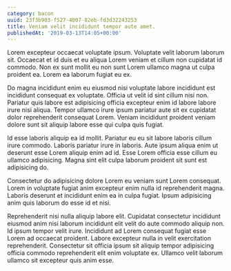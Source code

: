 ```yaml
---
category: bacon
uuid: 23f3b903-f527-4007-82eb-fd3d32243253
title: Veniam velit incididunt tempor aute amet.
publishedAt: '2019-03-13T14:05+00:00'
---
```


Lorem excepteur occaecat voluptate ipsum. Voluptate velit laborum laborum sit. Occaecat et id duis et eu aliqua Lorem veniam et cillum non cupidatat id commodo. Non ex sunt mollit eu non sunt Lorem ullamco magna ut culpa proident ea. Lorem ea laborum fugiat eu ex.

Do magna incididunt enim eu eiusmod nisi voluptate labore incididunt est incididunt consequat ex voluptate. Officia ut velit id sint cillum nisi non. Pariatur quis labore est adipisicing officia excepteur enim id labore labore irure nisi aliqua. Tempor ullamco irure ipsum pariatur aute sit ex cupidatat dolor reprehenderit consequat Lorem. Veniam incididunt proident veniam dolore sunt sit aliquip labore esse qui culpa quis fugiat.

Id esse laboris aliquip ea id mollit. Pariatur eu eu sit labore laboris cillum irure commodo. Laboris pariatur irure in laboris. Aute ipsum aliqua enim ut deserunt esse Lorem aliquip enim ad id. Esse Lorem officia esse cillum eu ullamco adipisicing. Magna sint elit culpa laborum proident sit sunt est adipisicing do.

Consectetur do adipisicing dolore Lorem eu veniam sunt Lorem consequat. Lorem in voluptate fugiat anim excepteur enim nulla id reprehenderit magna. Laboris deserunt et incididunt enim ea in culpa fugiat. Ipsum adipisicing anim quis laborum do esse id et nisi.

Reprehenderit nisi nulla aliquip labore elit. Cupidatat consectetur incididunt eiusmod anim nisi laborum incididunt elit velit do aute commodo aliquip non. Id ipsum tempor velit irure. Incididunt ad Lorem consequat fugiat esse Lorem ad occaecat proident. Labore excepteur nulla in velit exercitation reprehenderit. Consectetur sit officia ipsum sit aliquip tempor adipisicing officia commodo reprehenderit elit enim voluptate ex. Ullamco velit laborum ullamco sit excepteur quis anim esse.

